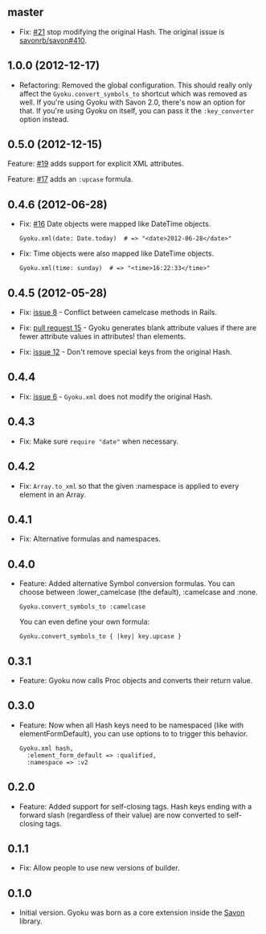 ## master

* Fix: [#21](https://github.com/savonrb/gyoku/pull/21) stop modifying the original Hash.
       The original issue is [savonrb/savon#410](https://github.com/savonrb/savon/issues/410).

## 1.0.0 (2012-12-17)

* Refactoring: Removed the global configuration. This should really only affect the
  `Gyoku.convert_symbols_to` shortcut which was removed as well. If you're using Gyoku
  with Savon 2.0, there's now an option for that. If you're using Gyoku on itself,
  you can pass it the `:key_converter` option instead.

## 0.5.0 (2012-12-15)

Feature: [#19](https://github.com/savonrb/gyoku/pull/19) adds support for explicit XML attributes.

Feature: [#17](https://github.com/savonrb/gyoku/pull/17) adds an `:upcase` formula.

## 0.4.6 (2012-06-28)

* Fix: [#16](https://github.com/rubiii/gyoku/issues/16) Date objects were mapped like DateTime objects.

      Gyoku.xml(date: Date.today)  # => "<date>2012-06-28</date>"

* Fix: Time objects were also mapped like DateTime objects.

      Gyoku.xml(time: sunday)  # => "<time>16:22:33</time>"

## 0.4.5 (2012-05-28)

* Fix: [issue 8](https://github.com/rubiii/gyoku/issues/8) -
  Conflict between camelcase methods in Rails.

* Fix: [pull request 15](https://github.com/rubiii/gyoku/pull/15) -
  Gyoku generates blank attribute values if there are fewer attribute
  values in attributes! than elements.

* Fix: [issue 12](https://github.com/rubiii/gyoku/issues/12) -
  Don't remove special keys from the original Hash.

## 0.4.4

* Fix: [issue 6](https://github.com/rubiii/gyoku/issues/6) -
  `Gyoku.xml` does not modify the original Hash.

## 0.4.3

* Fix: Make sure `require "date"` when necessary.

## 0.4.2

* Fix: `Array.to_xml` so that the given :namespace is applied to every element
  in an Array.

## 0.4.1

* Fix: Alternative formulas and namespaces.

## 0.4.0

* Feature: Added alternative Symbol conversion formulas. You can choose between
  :lower_camelcase (the default), :camelcase and :none.

      Gyoku.convert_symbols_to :camelcase

  You can even define your own formula:

      Gyoku.convert_symbols_to { |key| key.upcase }

## 0.3.1

* Feature: Gyoku now calls Proc objects and converts their return value.

## 0.3.0

* Feature: Now when all Hash keys need to be namespaced (like with
  elementFormDefault), you can use options to to trigger this behavior.

      Gyoku.xml hash,
        :element_form_default => :qualified,
        :namespace => :v2

## 0.2.0

* Feature: Added support for self-closing tags. Hash keys ending with a forward
  slash (regardless of their value) are now converted to self-closing tags.

## 0.1.1

* Fix: Allow people to use new versions of builder.

## 0.1.0

* Initial version. Gyoku was born as a core extension inside the
  [Savon](http://rubygems.org/gems/savon) library.
